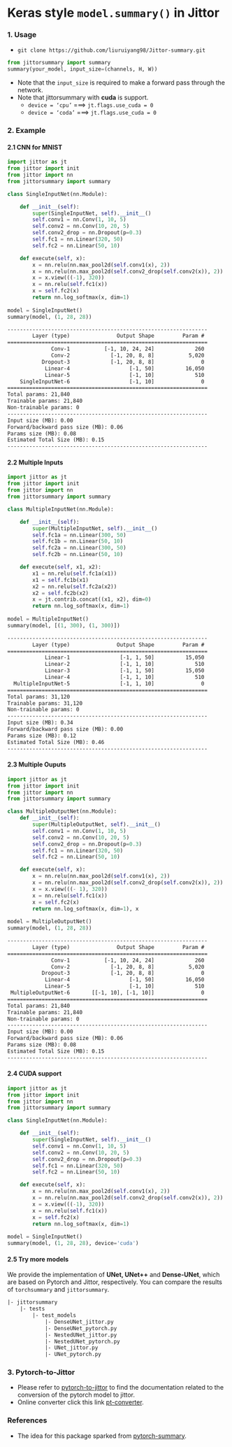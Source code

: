 # Keras style `model.summary()` in Jittor



### 1. Usage

- `git clone https://github.com/liuruiyang98/Jittor-summary.git`

```python
from jittorsummary import summary
summary(your_model, input_size=(channels, H, W))
```

* Note that the `input_size` is required to make a forward pass through the network.
* Note that jittorsummary with **cuda** is support.
  * `device = ‘cpu’`  ===> `jt.flags.use_cuda = 0`
  * `device = ‘coda’`  ===> `jt.flags.use_cuda = 0`



### 2. Example

#### 2.1 CNN for MNIST

```python
import jittor as jt
from jittor import init
from jittor import nn
from jittorsummary import summary

class SingleInputNet(nn.Module):

    def __init__(self):
        super(SingleInputNet, self).__init__()
        self.conv1 = nn.Conv(1, 10, 5)
        self.conv2 = nn.Conv(10, 20, 5)
        self.conv2_drop = nn.Dropout(p=0.3)
        self.fc1 = nn.Linear(320, 50)
        self.fc2 = nn.Linear(50, 10)

    def execute(self, x):
        x = nn.relu(nn.max_pool2d(self.conv1(x), 2))
        x = nn.relu(nn.max_pool2d(self.conv2_drop(self.conv2(x)), 2))
        x = x.view(((-1), 320))
        x = nn.relu(self.fc1(x))
        x = self.fc2(x)
        return nn.log_softmax(x, dim=1)
      
model = SingleInputNet()
summary(model, (1, 28, 28))
```

```txt
----------------------------------------------------------------
        Layer (type)               Output Shape         Param #
================================================================
              Conv-1           [-1, 10, 24, 24]             260
              Conv-2             [-1, 20, 8, 8]           5,020
           Dropout-3             [-1, 20, 8, 8]               0
            Linear-4                   [-1, 50]          16,050
            Linear-5                   [-1, 10]             510
    SingleInputNet-6                   [-1, 10]               0
================================================================
Total params: 21,840
Trainable params: 21,840
Non-trainable params: 0
----------------------------------------------------------------
Input size (MB): 0.00
Forward/backward pass size (MB): 0.06
Params size (MB): 0.08
Estimated Total Size (MB): 0.15
----------------------------------------------------------------
```



#### 2.2 Multiple Inputs

```python
import jittor as jt
from jittor import init
from jittor import nn
from jittorsummary import summary

class MultipleInputNet(nn.Module):

    def __init__(self):
        super(MultipleInputNet, self).__init__()
        self.fc1a = nn.Linear(300, 50)
        self.fc1b = nn.Linear(50, 10)
        self.fc2a = nn.Linear(300, 50)
        self.fc2b = nn.Linear(50, 10)

    def execute(self, x1, x2):
        x1 = nn.relu(self.fc1a(x1))
        x1 = self.fc1b(x1)
        x2 = nn.relu(self.fc2a(x2))
        x2 = self.fc2b(x2)
        x = jt.contrib.concat((x1, x2), dim=0)
        return nn.log_softmax(x, dim=1)
      
model = MultipleInputNet()
summary(model, [(1, 300), (1, 300)])
```

```txt
----------------------------------------------------------------
        Layer (type)               Output Shape         Param #
================================================================
            Linear-1                [-1, 1, 50]          15,050
            Linear-2                [-1, 1, 10]             510
            Linear-3                [-1, 1, 50]          15,050
            Linear-4                [-1, 1, 10]             510
  MultipleInputNet-5                [-1, 1, 10]               0
================================================================
Total params: 31,120
Trainable params: 31,120
Non-trainable params: 0
----------------------------------------------------------------
Input size (MB): 0.34
Forward/backward pass size (MB): 0.00
Params size (MB): 0.12
Estimated Total Size (MB): 0.46
----------------------------------------------------------------
```



#### 2.3 Multiple Ouputs

```python
import jittor as jt
from jittor import init
from jittor import nn
from jittorsummary import summary

class MultipleOutputNet(nn.Module):
    def __init__(self):
        super(MultipleOutputNet, self).__init__()
        self.conv1 = nn.Conv(1, 10, 5)
        self.conv2 = nn.Conv(10, 20, 5)
        self.conv2_drop = nn.Dropout(p=0.3)
        self.fc1 = nn.Linear(320, 50)
        self.fc2 = nn.Linear(50, 10)

    def execute(self, x):
        x = nn.relu(nn.max_pool2d(self.conv1(x), 2))
        x = nn.relu(nn.max_pool2d(self.conv2_drop(self.conv2(x)), 2))
        x = x.view(((- 1), 320))
        x = nn.relu(self.fc1(x))
        x = self.fc2(x)
        return nn.log_softmax(x, dim=1), x
     
model = MultipleOutputNet()
summary(model, (1, 28, 28))
```

```txt
----------------------------------------------------------------
        Layer (type)               Output Shape         Param #
================================================================
              Conv-1           [-1, 10, 24, 24]             260
              Conv-2             [-1, 20, 8, 8]           5,020
           Dropout-3             [-1, 20, 8, 8]               0
            Linear-4                   [-1, 50]          16,050
            Linear-5                   [-1, 10]             510
 MultipleOutputNet-6       [[-1, 10], [-1, 10]]               0
================================================================
Total params: 21,840
Trainable params: 21,840
Non-trainable params: 0
----------------------------------------------------------------
Input size (MB): 0.00
Forward/backward pass size (MB): 0.06
Params size (MB): 0.08
Estimated Total Size (MB): 0.15
----------------------------------------------------------------
```



#### 2.4 CUDA support

```python
import jittor as jt
from jittor import init
from jittor import nn
from jittorsummary import summary

class SingleInputNet(nn.Module):

    def __init__(self):
        super(SingleInputNet, self).__init__()
        self.conv1 = nn.Conv(1, 10, 5)
        self.conv2 = nn.Conv(10, 20, 5)
        self.conv2_drop = nn.Dropout(p=0.3)
        self.fc1 = nn.Linear(320, 50)
        self.fc2 = nn.Linear(50, 10)

    def execute(self, x):
        x = nn.relu(nn.max_pool2d(self.conv1(x), 2))
        x = nn.relu(nn.max_pool2d(self.conv2_drop(self.conv2(x)), 2))
        x = x.view(((-1), 320))
        x = nn.relu(self.fc1(x))
        x = self.fc2(x)
        return nn.log_softmax(x, dim=1)
      
model = SingleInputNet()
summary(model, (1, 28, 28), device='cuda')
```



#### 2.5 Try more models

We provide the implementation of **UNet, UNet++** and **Dense-UNet**, which are based on Pytorch and Jittor, respectively. You can compare the results of `torchsummary` and `jittorsummary`.

```txt
|- jittorsummary
	|- tests
		|- test_models
			|- DenseUNet_jittor.py
			|- DenseUNet_pytorch.py
			|- NestedUNet_jittor.py
			|- NestedUNet_pytorch.py
			|- UNet_jittor.py
			|- UNet_pytorch.py
```



### 3. Pytorch-to-Jittor

* Please refer to [pytorch-to-jittor](https://cg.cs.tsinghua.edu.cn/jittor/tutorial/2020-5-2-16-43-pytorchconvert/) to find the documentation related to the conversion of the pytorch model to jittor.
* Online converter click this link [pt-converter](https://cg.cs.tsinghua.edu.cn/jittor/pt_converter/).



### References

* The idea for this package sparked from [pytorch-summary](https://github.com/sksq96/pytorch-summary).

